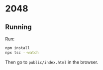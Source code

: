 # 2048

## Running

Run:
```bash
npm install
npx tsc --watch
```
Then go to `public/index.html` in the browser.
